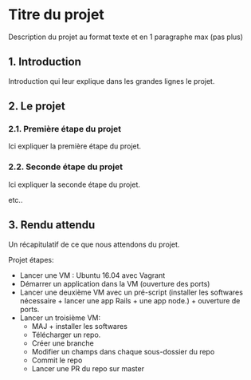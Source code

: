 # Titre du projet
Description du projet au format texte et en 1 paragraphe max (pas plus)

## 1. Introduction
Introduction qui leur explique dans les grandes lignes le projet.

## 2. Le projet
### 2.1. Première étape du projet
Ici expliquer la première étape du projet.

### 2.2. Seconde étape du projet
Ici expliquer la seconde étape du projet.

etc..

## 3. Rendu attendu
Un récapitulatif de ce que nous attendons du projet.


Projet étapes: 

- Lancer une VM : Ubuntu 16.04 avec Vagrant
- Démarrer un application dans la VM (ouverture des ports)
- Lancer une deuxième VM avec un pré-script (installer les softwares nécessaire + lancer une app Rails + une app node.) + ouverture de ports.
- Lancer un troisième VM:
    - MAJ + installer les softwares
    - Télécharger un repo.
    - Créer une branche 
    - Modifier un champs dans chaque sous-dossier du repo
    - Commit le repo
    - Lancer une PR du repo sur master


